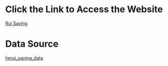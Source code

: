 # Click the Link to Access the Website
[Rui Saying](https://57uu.github.io/herui_saying/)
# Data Source
[herui_saying_data](https://github.com/57UU/herui_saying_text)
